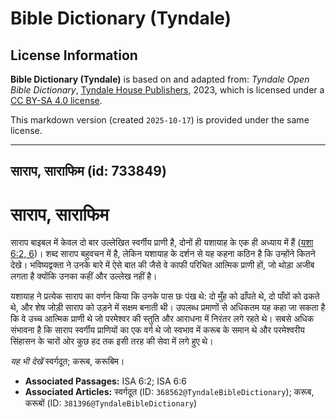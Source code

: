 # Bible Dictionary (Tyndale)

## License Information

**Bible Dictionary (Tyndale)** is based on and adapted from: _Tyndale Open Bible Dictionary_, [Tyndale House Publishers](https://tyndaleopenresources.com/), 2023, which is licensed under a [CC BY-SA 4.0 license](https://creativecommons.org/licenses/by-sa/4.0/legalcode.en).

This markdown version (created `2025-10-17`) is provided under the same license.



--------------------------------

## साराप, साराफिम (id: 733849)

साराप, साराफिम
==============

साराप बाइबल में केवल दो बार उल्लेखित स्वर्गीय प्राणी है, दोनों ही यशायाह के एक ही अध्याय में हैं ([यशा 6:2, 6](https://ref.ly/Isa6:2,Isa6:6))। शब्द साराप बहुवचन में है, लेकिन यशायाह के दर्शन से यह कहना कठिन है कि उन्होंने कितने देखे। भविष्यद्वक्ता ने उनके बारे में ऐसे बात की जैसे वे काफी परिचित आत्मिक प्राणी हों, जो थोड़ा अजीब लगता है क्योंकि उनका कहीं और उल्लेख नहीं है।

यशायाह ने प्रत्येक साराप का वर्णन किया कि उनके पास छः पंख थे: दो मुँह को ढाँपते थे, दो पाँवों को ढकते थे, और शेष जोड़ी साराप को उड़ने में सक्षम बनाती थी। उपलब्ध प्रमाणों से अधिकतम यह कहा जा सकता है कि वे उच्च आत्मिक प्राणी थे जो परमेश्वर की स्तुति और आराधना में निरंतर लगे रहते थे। सबसे अधिक संभावना है कि साराप स्वर्गीय प्राणियों का एक वर्ग थे जो स्वभाव में करूब के समान थे और परमेश्वरीय सिंहासन के चारों ओर कुछ हद तक इसी तरह की सेवा में लगे हुए थे।

*यह भी देखें* स्वर्गदूत; करूब, करूबिम।

* **Associated Passages:** ISA 6:2; ISA 6:6
* **Associated Articles:** स्वर्गदूत (ID: `368562@TyndaleBibleDictionary`); करूब, करूबों (ID: `381396@TyndaleBibleDictionary`)

